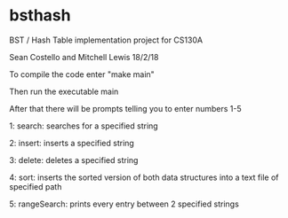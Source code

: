 # bsthash
BST / Hash Table implementation project for CS130A

Sean Costello and Mitchell Lewis
18/2/18

To compile the code enter "make main"

Then run the executable main

After that there will be prompts telling you to enter numbers 1-5

1: search: searches for a specified string

2: insert: inserts a specified string

3: delete: deletes a specified string

4: sort: inserts the sorted version of both data structures into a text file of specified path

5: rangeSearch: prints every entry between 2 specified strings
